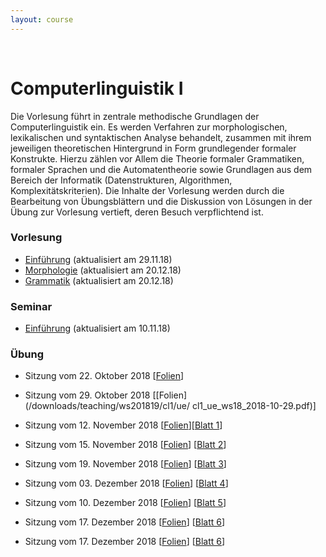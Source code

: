 ```yaml
---
layout: course
---
```


<br>

# Computerlinguistik I
Die Vorlesung führt in zentrale methodische Grundlagen der Computerlinguistik ein. Es werden Verfahren zur morphologischen, lexikalischen und syntaktischen Analyse behandelt, zusammen mit ihrem jeweiligen theoretischen Hintergrund in Form grundlegender formaler Konstrukte. Hierzu zählen vor Allem die Theorie formaler Grammatiken, formaler Sprachen und die Automatentheorie sowie Grundlagen aus dem Bereich der Informatik (Datenstrukturen, Algorithmen, Komplexitätskriterien). Die Inhalte der Vorlesung werden durch die Bearbeitung von Übungsblättern und die Diskussion von Lösungen in der Übung zur Vorlesung vertieft, deren Besuch verpflichtend ist.

### Vorlesung
* [Einführung](/downloads/teaching/ws201819/cl1/vl/cl1_vl_ws18_part1_06.pdf) (aktualisiert am 29.11.18)
* [Morphologie](/downloads/teaching/ws201819/cl1/vl/cl1_vl_ws18_part2_04.pdf) (aktualisiert am 20.12.18)
* [Grammatik](/downloads/teaching/ws201819/cl1/vl/cl1_vl_ws18_part3_01.pdf) (aktualisiert am 20.12.18)


### Seminar
* [Einführung](/downloads/teaching/ws201819/cl1/se/cl1_s_ws18_part1_02.pdf) (aktualisiert am 10.11.18)

### Übung
* Sitzung vom 22. Oktober 2018 [[Folien](/downloads/teaching/ws201819/cl1/ue/cl1_ue_ws18_2018-10-22.pdf)]

* Sitzung vom 29. Oktober 2018 [[Folien](/downloads/teaching/ws201819/cl1/ue/
cl1_ue_ws18_2018-10-29.pdf)]

* Sitzung vom 12. November 2018 [[Folien](/downloads/teaching/ws201819/cl1/ue/slides_cl1_2018-11-12.pdf)][[Blatt 1](/downloads/teaching/ws201819/cl1/ue/cl1_blatt1_aufgabe.ipynb)]

* Sitzung vom 15. November 2018
[[Folien](/downloads/teaching/ws201819/cl1/ue/slides_cl1_2018-11-15.pdf)]
[[Blatt 2](/downloads/teaching/ws201819/cl1/ue/cl1_blatt2_aufgabe.ipynb)]

* Sitzung vom 19. November 2018
[[Folien](/downloads/teaching/ws201819/cl1/ue/slides_cl1_2018-11-19.pdf)]
[[Blatt 3](/downloads/teaching/ws201819/cl1/ue/cl1_blatt3_aufgabe.ipynb)]

* Sitzung vom 03. Dezember 2018
[[Folien](/downloads/teaching/ws201819/cl1/ue/slides_cl1_2018-12-03.pdf)]
[[Blatt 4](/downloads/teaching/ws201819/cl1/ue/cl1_blatt4_aufgabe.ipynb)]

* Sitzung vom 10. Dezember 2018
[[Folien](/downloads/teaching/ws201819/cl1/ue/slides_cl1_2018-12-10.pdf)]
[[Blatt 5](/downloads/teaching/ws201819/cl1/ue/cl1_blatt5_aufgabe.ipynb)]

* Sitzung vom 17. Dezember 2018
[[Folien](/downloads/teaching/ws201819/cl1/ue/slides_cl1_2018-12-17.pdf)]
[[Blatt 6](/downloads/teaching/ws201819/cl1/ue/cl1_blatt6_aufgabe.ipynb)]

* Sitzung vom 17. Dezember 2018
[[Folien](/downloads/teaching/ws201819/cl1/ue/slides_cl1_2019-01-07.pdf)]
[[Blatt 6](/downloads/teaching/ws201819/cl1/ue/cl1_blatt7_aufgabe.zip)]
